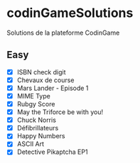 # codinGameSolutions
Solutions de la plateforme CodinGame

## Easy
- [x] ISBN check digit
- [x] Chevaux de course
- [x] Mars Lander - Episode 1
- [x] MIME Type
- [x] Rubgy Score
- [x] May the Triforce be with you!
- [x] Chuck Norris
- [x] Défibrillateurs
- [x] Happy Numbers
- [x] ASCII Art
- [x] Detective Pikaptcha EP1

